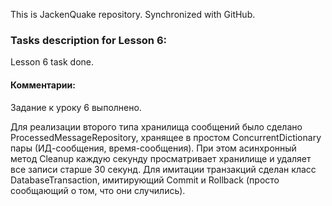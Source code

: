 This is JackenQuake repository.
Synchronized with GitHub.

### Tasks description for Lesson 6:

Lesson 6 task done.

#### Комментарии:

Задание к уроку 6 выполнено.

Для реализации второго типа хранилища сообщений было сделано ProcessedMessageRepository, хранящее в простом ConcurrentDictionary пары (ИД-сообщения, время-сообщения). При этом асинхронный метод Cleanup каждую секунду просматривает хранилище и удаляет все записи старше 30 секунд. Для имитации транзакций сделан класс DatabaseTransaction, имитирующий Commit и Rollback (просто сообщающий о том, что они случились).